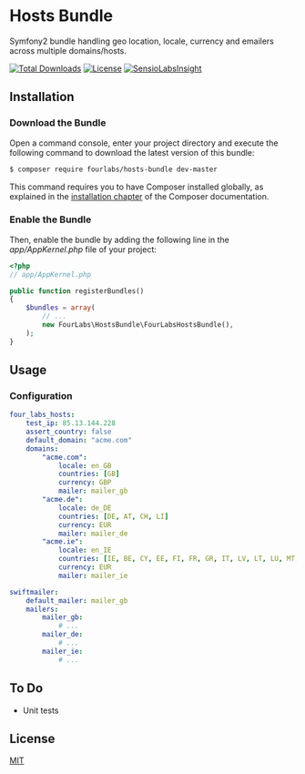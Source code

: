 # Hosts Bundle
Symfony2 bundle handling geo location, locale, currency and emailers across multiple domains/hosts.

[![Total Downloads](https://poser.pugx.org/fourlabs/gamp-bundle/downloads)](https://packagist.org/packages/fourlabs/hosts-bundle)
[![License](https://poser.pugx.org/fourlabs/gamp-bundle/license)](https://packagist.org/packages/fourlabs/hosts-bundle)
[![SensioLabsInsight](https://insight.sensiolabs.com/projects/7ec3c39f-aeb6-4c7a-9544-cec122e017f5/mini.png)](https://insight.sensiolabs.com/projects/7ec3c39f-aeb6-4c7a-9544-cec122e017f5)

## Installation
### Download the Bundle
Open a command console, enter your project directory and execute the following command to download the latest version of this bundle:

``` bash
$ composer require fourlabs/hosts-bundle dev-master
```

This command requires you to have Composer installed globally, as explained in the [installation chapter](https://getcomposer.org/doc/00-intro.md) of the Composer documentation.

### Enable the Bundle

Then, enable the bundle by adding the following line in the *app/AppKernel.php* file of your project:

``` php
<?php
// app/AppKernel.php

public function registerBundles()
{
    $bundles = array(
        // ...
        new FourLabs\HostsBundle\FourLabsHostsBundle(),
    );
}
```

## Usage




### Configuration

``` yaml
four_labs_hosts:
    test_ip: 85.13.144.228
    assert_country: false
    default_domain: "acme.com"
    domains:
        "acme.com":
            locale: en_GB
            countries: [GB]
            currency: GBP
            mailer: mailer_gb
        "acme.de":
            locale: de_DE
            countries: [DE, AT, CH, LI]
            currency: EUR
            mailer: mailer_de
        "acme.ie":
            locale: en_IE
            countries: [IE, BE, CY, EE, FI, FR, GR, IT, LV, LT, LU, MT, NL, PT, SK, SI, ES]
            currency: EUR
            mailer: mailer_ie
```

``` yaml
swiftmailer:
    default_mailer: mailer_gb
    mailers:
        mailer_gb:
            # ...
        mailer_de:
            # ...
        mailer_ie:
            # ...
```

## To Do
- Unit tests

## License

[MIT](LICENSE)
